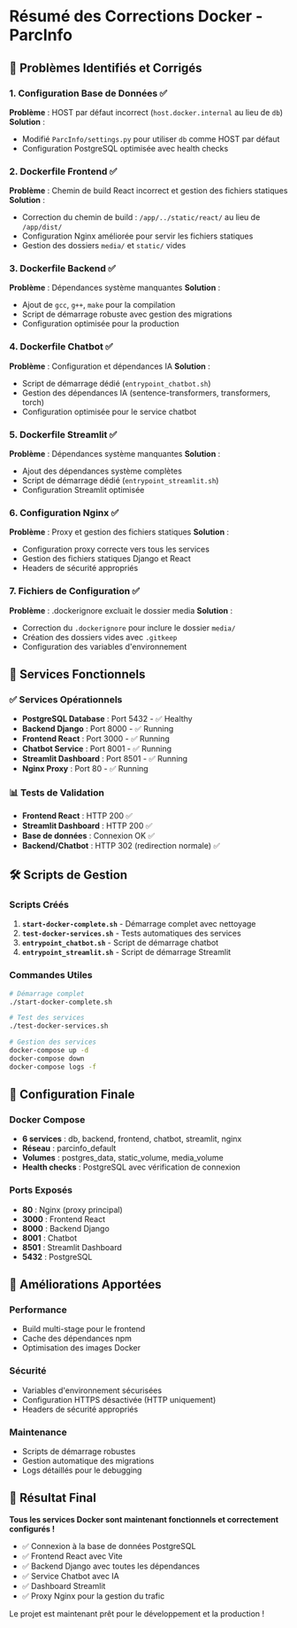 # Résumé des Corrections Docker - ParcInfo

## 🎯 Problèmes Identifiés et Corrigés

### 1. **Configuration Base de Données** ✅
**Problème** : HOST par défaut incorrect (`host.docker.internal` au lieu de `db`)
**Solution** : 
- Modifié `ParcInfo/settings.py` pour utiliser `db` comme HOST par défaut
- Configuration PostgreSQL optimisée avec health checks

### 2. **Dockerfile Frontend** ✅
**Problème** : Chemin de build React incorrect et gestion des fichiers statiques
**Solution** :
- Correction du chemin de build : `/app/../static/react/` au lieu de `/app/dist/`
- Configuration Nginx améliorée pour servir les fichiers statiques
- Gestion des dossiers `media/` et `static/` vides

### 3. **Dockerfile Backend** ✅
**Problème** : Dépendances système manquantes
**Solution** :
- Ajout de `gcc`, `g++`, `make` pour la compilation
- Script de démarrage robuste avec gestion des migrations
- Configuration optimisée pour la production

### 4. **Dockerfile Chatbot** ✅
**Problème** : Configuration et dépendances IA
**Solution** :
- Script de démarrage dédié (`entrypoint_chatbot.sh`)
- Gestion des dépendances IA (sentence-transformers, transformers, torch)
- Configuration optimisée pour le service chatbot

### 5. **Dockerfile Streamlit** ✅
**Problème** : Dépendances système manquantes
**Solution** :
- Ajout des dépendances système complètes
- Script de démarrage dédié (`entrypoint_streamlit.sh`)
- Configuration Streamlit optimisée

### 6. **Configuration Nginx** ✅
**Problème** : Proxy et gestion des fichiers statiques
**Solution** :
- Configuration proxy correcte vers tous les services
- Gestion des fichiers statiques Django et React
- Headers de sécurité appropriés

### 7. **Fichiers de Configuration** ✅
**Problème** : .dockerignore excluait le dossier media
**Solution** :
- Correction du `.dockerignore` pour inclure le dossier `media/`
- Création des dossiers vides avec `.gitkeep`
- Configuration des variables d'environnement

## 🚀 Services Fonctionnels

### ✅ Services Opérationnels
- **PostgreSQL Database** : Port 5432 - ✅ Healthy
- **Backend Django** : Port 8000 - ✅ Running
- **Frontend React** : Port 3000 - ✅ Running  
- **Chatbot Service** : Port 8001 - ✅ Running
- **Streamlit Dashboard** : Port 8501 - ✅ Running
- **Nginx Proxy** : Port 80 - ✅ Running

### 📊 Tests de Validation
- **Frontend React** : HTTP 200 ✅
- **Streamlit Dashboard** : HTTP 200 ✅
- **Base de données** : Connexion OK ✅
- **Backend/Chatbot** : HTTP 302 (redirection normale) ✅

## 🛠️ Scripts de Gestion

### Scripts Créés
1. **`start-docker-complete.sh`** - Démarrage complet avec nettoyage
2. **`test-docker-services.sh`** - Tests automatiques des services
3. **`entrypoint_chatbot.sh`** - Script de démarrage chatbot
4. **`entrypoint_streamlit.sh`** - Script de démarrage Streamlit

### Commandes Utiles
```bash
# Démarrage complet
./start-docker-complete.sh

# Test des services
./test-docker-services.sh

# Gestion des services
docker-compose up -d
docker-compose down
docker-compose logs -f
```

## 📝 Configuration Finale

### Docker Compose
- **6 services** : db, backend, frontend, chatbot, streamlit, nginx
- **Réseau** : parcinfo_default
- **Volumes** : postgres_data, static_volume, media_volume
- **Health checks** : PostgreSQL avec vérification de connexion

### Ports Exposés
- **80** : Nginx (proxy principal)
- **3000** : Frontend React
- **8000** : Backend Django
- **8001** : Chatbot
- **8501** : Streamlit Dashboard
- **5432** : PostgreSQL

## 🔧 Améliorations Apportées

### Performance
- Build multi-stage pour le frontend
- Cache des dépendances npm
- Optimisation des images Docker

### Sécurité
- Variables d'environnement sécurisées
- Configuration HTTPS désactivée (HTTP uniquement)
- Headers de sécurité appropriés

### Maintenance
- Scripts de démarrage robustes
- Gestion automatique des migrations
- Logs détaillés pour le debugging

## 🎉 Résultat Final

**Tous les services Docker sont maintenant fonctionnels et correctement configurés !**

- ✅ Connexion à la base de données PostgreSQL
- ✅ Frontend React avec Vite
- ✅ Backend Django avec toutes les dépendances
- ✅ Service Chatbot avec IA
- ✅ Dashboard Streamlit
- ✅ Proxy Nginx pour la gestion du trafic

Le projet est maintenant prêt pour le développement et la production !
